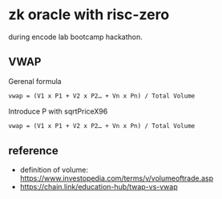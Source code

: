 # zk oracle with risc-zero

during encode lab bootcamp hackathon.

## VWAP

Gerenal formula

```txt
vwap = (V1 x P1 + V2 x P2… + Vn x Pn) / Total Volume
```

Introduce P with sqrtPriceX96

```txt
vwap = (V1 x P1 + V2 x P2… + Vn x Pn) / Total Volume
```

## reference

- definition of volume: https://www.investopedia.com/terms/v/volumeoftrade.asp
- https://chain.link/education-hub/twap-vs-vwap
